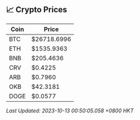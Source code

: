 ## 📈 Crypto Prices

| Coin | Price |
| ---- | ----- |
| BTC | $26718.6996 |
| ETH | $1535.9363 |
| BNB | $205.4636 |
| CRV | $0.4225 |
| ARB | $0.7960 |
| OKB | $42.3181 |
| DOGE | $0.0577 |

_Last Updated: 2023-10-13 00:50:05.058 +0800 HKT_